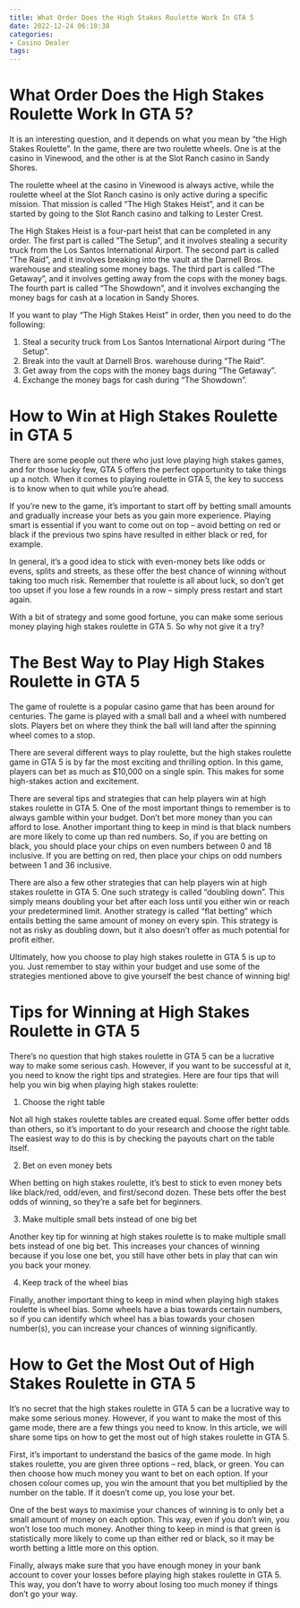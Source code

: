 ```yaml
---
title: What Order Does the High Stakes Roulette Work In GTA 5 
date: 2022-12-24 06:10:38
categories:
- Casino Dealer
tags:
---
```



#  What Order Does the High Stakes Roulette Work In GTA 5? 

It is an interesting question, and it depends on what you mean by “the High Stakes Roulette”. In the game, there are two roulette wheels. One is at the casino in Vinewood, and the other is at the Slot Ranch casino in Sandy Shores.

The roulette wheel at the casino in Vinewood is always active, while the roulette wheel at the Slot Ranch casino is only active during a specific mission. That mission is called “The High Stakes Heist”, and it can be started by going to the Slot Ranch casino and talking to Lester Crest. 

The High Stakes Heist is a four-part heist that can be completed in any order. The first part is called “The Setup”, and it involves stealing a security truck from the Los Santos International Airport. The second part is called “The Raid”, and it involves breaking into the vault at the Darnell Bros. warehouse and stealing some money bags. The third part is called “The Getaway”, and it involves getting away from the cops with the money bags. The fourth part is called “The Showdown”, and it involves exchanging the money bags for cash at a location in Sandy Shores. 

If you want to play “The High Stakes Heist” in order, then you need to do the following: 

1) Steal a security truck from Los Santos International Airport during “The Setup”. 
2) Break into the vault at Darnell Bros. warehouse during “The Raid”. 
3) Get away from the cops with the money bags during “The Getaway”. 
4) Exchange the money bags for cash during “The Showdown”.

#  How to Win at High Stakes Roulette in GTA 5 

There are some people out there who just love playing high stakes games, and for those lucky few, GTA 5 offers the perfect opportunity to take things up a notch. When it comes to playing roulette in GTA 5, the key to success is to know when to quit while you’re ahead.

If you’re new to the game, it’s important to start off by betting small amounts and gradually increase your bets as you gain more experience. Playing smart is essential if you want to come out on top – avoid betting on red or black if the previous two spins have resulted in either black or red, for example.

In general, it’s a good idea to stick with even-money bets like odds or evens, splits and streets, as these offer the best chance of winning without taking too much risk. Remember that roulette is all about luck, so don’t get too upset if you lose a few rounds in a row – simply press restart and start again.

With a bit of strategy and some good fortune, you can make some serious money playing high stakes roulette in GTA 5. So why not give it a try?

#  The Best Way to Play High Stakes Roulette in GTA 5

The game of roulette is a popular casino game that has been around for centuries. The game is played with a small ball and a wheel with numbered slots. Players bet on where they think the ball will land after the spinning wheel comes to a stop.

There are several different ways to play roulette, but the high stakes roulette game in GTA 5 is by far the most exciting and thrilling option. In this game, players can bet as much as $10,000 on a single spin. This makes for some high-stakes action and excitement.

There are several tips and strategies that can help players win at high stakes roulette in GTA 5. One of the most important things to remember is to always gamble within your budget. Don’t bet more money than you can afford to lose. Another important thing to keep in mind is that black numbers are more likely to come up than red numbers. So, if you are betting on black, you should place your chips on even numbers between 0 and 18 inclusive. If you are betting on red, then place your chips on odd numbers between 1 and 36 inclusive.

There are also a few other strategies that can help players win at high stakes roulette in GTA 5. One such strategy is called “doubling down”. This simply means doubling your bet after each loss until you either win or reach your predetermined limit. Another strategy is called “flat betting” which entails betting the same amount of money on every spin. This strategy is not as risky as doubling down, but it also doesn’t offer as much potential for profit either.

Ultimately, how you choose to play high stakes roulette in GTA 5 is up to you. Just remember to stay within your budget and use some of the strategies mentioned above to give yourself the best chance of winning big!

#  Tips for Winning at High Stakes Roulette in GTA 5 

There’s no question that high stakes roulette in GTA 5 can be a lucrative way to make some serious cash. However, if you want to be successful at it, you need to know the right tips and strategies. Here are four tips that will help you win big when playing high stakes roulette:

1. Choose the right table

Not all high stakes roulette tables are created equal. Some offer better odds than others, so it’s important to do your research and choose the right table. The easiest way to do this is by checking the payouts chart on the table itself.

2. Bet on even money bets

When betting on high stakes roulette, it’s best to stick to even money bets like black/red, odd/even, and first/second dozen. These bets offer the best odds of winning, so they’re a safe bet for beginners.

3. Make multiple small bets instead of one big bet

Another key tip for winning at high stakes roulette is to make multiple small bets instead of one big bet. This increases your chances of winning because if you lose one bet, you still have other bets in play that can win you back your money.

4. Keep track of the wheel bias

Finally, another important thing to keep in mind when playing high stakes roulette is wheel bias. Some wheels have a bias towards certain numbers, so if you can identify which wheel has a bias towards your chosen number(s), you can increase your chances of winning significantly.

#  How to Get the Most Out of High Stakes Roulette in GTA 5

It’s no secret that the high stakes roulette in GTA 5 can be a lucrative way to make some serious money. However, if you want to make the most of this game mode, there are a few things you need to know. In this article, we will share some tips on how to get the most out of high stakes roulette in GTA 5.

First, it’s important to understand the basics of the game mode. In high stakes roulette, you are given three options – red, black, or green. You can then choose how much money you want to bet on each option. If your chosen colour comes up, you win the amount that you bet multiplied by the number on the table. If it doesn’t come up, you lose your bet.

One of the best ways to maximise your chances of winning is to only bet a small amount of money on each option. This way, even if you don’t win, you won’t lose too much money. Another thing to keep in mind is that green is statistically more likely to come up than either red or black, so it may be worth betting a little more on this option.

Finally, always make sure that you have enough money in your bank account to cover your losses before playing high stakes roulette in GTA 5. This way, you don’t have to worry about losing too much money if things don’t go your way.